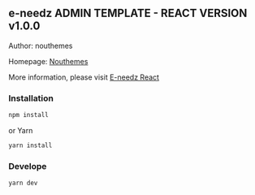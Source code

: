 ## e-needz ADMIN TEMPLATE - REACT VERSION v1.0.0

Author: nouthemes

Homepage:
[Nouthemes](https://themeforest.net/user/nouthemes/portfolio)

More information, please visit
[E-needz React](https://themeforest.net/item/e-needz-multipurpose-marketplace-react-ecommerce-template/25783100)

### Installation

```bash
npm install
```

or Yarn

```bash
yarn install
```

### Develope

```bash
yarn dev
```

